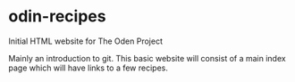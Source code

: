 # odin-recipes
Initial HTML website for The Oden Project

Mainly an introduction to git. This basic website will consist of a main index page which will have links to a few recipes. 
